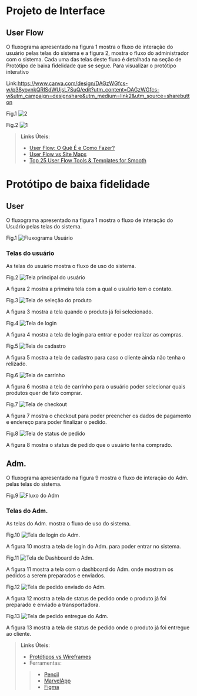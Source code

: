 
# Projeto de Interface

## User Flow

O fluxograma apresentado na figura 1 mostra o fluxo de interação do usuário pelas telas do sistema e a figura 2, mostra o fluxo do administrador com o sistema. Cada uma das telas deste fluxo é detalhada na seção de Protótipo de baixa fidelidade que se segue. Para visualizar o protótipo interativo

Link:https://www.canva.com/design/DAGzWGfcs-w/p38yovnkQRISdWUjsL7SuQ/edit?utm_content=DAGzWGfcs-w&utm_campaign=designshare&utm_medium=link2&utm_source=sharebutton

Fig.1
![2](https://github.com/user-attachments/assets/6c03ab17-6cc0-490e-bca5-3d955201ec20)

Fig.2
![1](https://github.com/user-attachments/assets/69ee64e3-2ded-4330-ab09-f6d9d4d4a616)

> **Links Úteis**:
> - [User Flow: O Quê É e Como Fazer?](https://medium.com/7bits/fluxo-de-usu%C3%A1rio-user-flow-o-que-%C3%A9-como-fazer-79d965872534)
> - [User Flow vs Site Maps](http://designr.com.br/sitemap-e-user-flow-quais-as-diferencas-e-quando-usar-cada-um/)
> - [Top 25 User Flow Tools & Templates for Smooth](https://www.mockplus.com/blog/post/user-flow-tools)

# Protótipo de baixa fidelidade


## User

O fluxograma apresentado na figura 1 mostra o fluxo de interação do Usuário pelas telas do sistema.
	
Fig.1
![Fluxograma Usuário](img/prototipodebaixafidelidadeuser.PNG)

### Telas do usuário

As telas do usuário mostra o fluxo de uso do sistema.

Fig.2
![Tela principal do usuário](img/telaprincipaluser.PNG)

A figura 2 mostra a primeira tela com a qual o usuário tem o contato.

Fig.3
![Tela de seleção do produto](img/selecaodeprodutouser.PNG)

A figura 3 mostra a tela quando o produto já foi selecionado.

Fig.4
![Tela de login](img/loginuser.PNG)

A figura 4 mostra a tela de login para entrar e poder realizar as compras.

Fig.5
![Tela de cadastro](img/cadastrouser.PNG)

A figura 5 mostra a tela de cadastro para caso o cliente ainda não tenha o relizado.

Fig.6
![Tela de carrinho](img/carrinhouser.PNG)

A figura 6 mostra a tela de carrinho para o usuário poder selecionar quais produtos quer de fato comprar.

Fig.7
![Tela de checkout](img/checkoutuser.PNG)

A figura 7 mostra o checkout para poder preencher os dados de pagamento e endereço para poder finalizar o pedido.

Fig.8
![Tela de status de pedido](img/statuspedidouser.PNG)

A figura 8 mostra o status de pedido que o usuário tenha comprado.

## Adm.

O fluxograma apresentado na figura 9 mostra o fluxo de interação do Adm. pelas telas do sistema.

Fig.9
![Fluxo do Adm](img/prototipodebaixafidelidadeadm.PNG)

### Telas do Adm.

As telas do Adm. mostra o fluxo de uso do sistema.

Fig.10
![Tela de login do Adm.](img/loginadm.PNG)

A figura 10 mostra a tela de login do Adm. para poder entrar no sistema.

Fig.11
![Tela de Dashboard do Adm.](img/dashboardadm.PNG)

A figura 11 mostra a tela com o dashboard do Adm. onde mostram os pedidos a serem preparados e enviados.

Fig.12
![Tela de pedido enviado do Adm.](img/pedidoenviadoadm.PNG)

A figura 12 mostra a tela de status de pedido onde o produto já foi preparado e enviado a transportadora.

Fig.13
![Tela de pedido entregue do Adm.](img/pedidoentregueadm.PNG)

A figura 13 mostra a tela de status de pedido onde o produto já foi entregue ao cliente.

 
> **Links Úteis**:
> - [Protótipos vs Wireframes](https://www.nngroup.com/videos/prototypes-vs-wireframes-ux-projects/)
>- Ferramentas:
>> - [Pencil](https://pencil.evolus.vn/)
>> - [MarvelApp](https://marvelapp.com/)
>> - [Figma](https://www.figma.com/)



